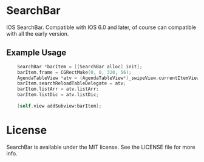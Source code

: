 SearchBar
=========

IOS SearchBar. Compatible with IOS 6.0 and later, of course can compatible with all the early version.

## Example Usage

``` objective-c
    SearchBar *barItem = [[SearchBar alloc] init];
    barItem.frame = CGRectMake(0, 0, 320, 56);
    AgendaTableView *atv = (AgendaTableView*)_swipeView.currentItemView;
    barItem.searchReloadTableDelegate = atv;
    barItem.listArr = atv.listArr;
    barItem.listDic = atv.listDic;
    
    [self.view addSubview:barItem];
```

License
=========
SearchBar is available under the MIT license. See the LICENSE file for more info.
